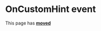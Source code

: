 # OnCustomHint event #

This page has [**moved**](https://lib-docs.delphidabbler.com/HotLabel/2/API/TPJHotLabel-OnCustomHint)
